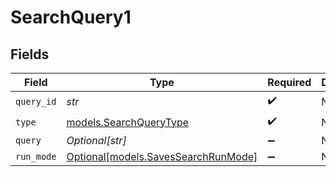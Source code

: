 # SearchQuery1


## Fields

| Field                                                                  | Type                                                                   | Required                                                               | Description                                                            |
| ---------------------------------------------------------------------- | ---------------------------------------------------------------------- | ---------------------------------------------------------------------- | ---------------------------------------------------------------------- |
| `query_id`                                                             | *str*                                                                  | :heavy_check_mark:                                                     | N/A                                                                    |
| `type`                                                                 | [models.SearchQueryType](../models/searchquerytype.md)                 | :heavy_check_mark:                                                     | N/A                                                                    |
| `query`                                                                | *Optional[str]*                                                        | :heavy_minus_sign:                                                     | N/A                                                                    |
| `run_mode`                                                             | [Optional[models.SavesSearchRunMode]](../models/savessearchrunmode.md) | :heavy_minus_sign:                                                     | N/A                                                                    |